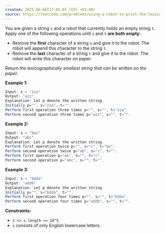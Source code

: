```yaml
---
created: 2025-06-06T17:05:07 (UTC +03:00)
source: https://leetcode.com/problems/using-a-robot-to-print-the-lexicographically-smallest-string/description/?envType=daily-question&envId=2025-06-06
---
```

You are given a string `s` and a robot that currently holds an empty string `t`. Apply one of the following operations until `s` and `t` **are both empty**:

-   Remove the **first** character of a string `s` and give it to the robot. The robot will append this character to the string `t`.
-   Remove the **last** character of a string `t` and give it to the robot. The robot will write this character on paper.

Return _the lexicographically smallest string that can be written on the paper._


**Example 1:**

``` Java
Input: s = "zza"
Output: "azz"
Explanation: Let p denote the written string.
Initially p="", s="zza", t="".
Perform first operation three times p="", s="", t="zza".
Perform second operation three times p="azz", s="", t="".
```


**Example 2:**

``` Java
Input: s = "bac"
Output: "abc"
Explanation: Let p denote the written string.
Perform first operation twice p="", s="c", t="ba". 
Perform second operation twice p="ab", s="c", t="". 
Perform first operation p="ab", s="", t="c". 
Perform second operation p="abc", s="", t="".
```


**Example 3:**

``` Java
Input: s = "bdda"
Output: "addb"
Explanation: Let p denote the written string.
Initially p="", s="bdda", t="".
Perform first operation four times p="", s="", t="bdda".
Perform second operation four times p="addb", s="", t="".
```


**Constraints:**

-   `1 <= s.length <= 10^5`
-   `s` consists of only English lowercase letters.
